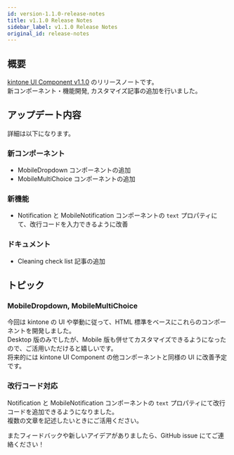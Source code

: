 ```yaml
---
id: version-1.1.0-release-notes
title: v1.1.0 Release Notes
sidebar_label: v1.1.0 Release Notes
original_id: release-notes
---
```


## 概要

[kintone UI Component v1.1.0](https://github.com/kintone-labs/kintone-ui-component/releases/tag/v1.1.0) のリリースノートです。<br>
新コンポーネント・機能開発, カスタマイズ記事の追加を行いました。

## アップデート内容

詳細は以下になります。

### 新コンポーネント
- MobileDropdown コンポーネントの追加
- MobileMultiChoice コンポーネントの追加

### 新機能
- Notification と MobileNotification コンポーネントの `text` プロパティにて、改行コードを入力できるように改善

### ドキュメント
- Cleaning check list 記事の追加

## トピック
### MobileDropdown, MobileMultiChoice
今回は kintone の UI や挙動に従って、HTML 標準をベースにこれらのコンポーネントを開発しました。<br>
Desktop 版のみでしたが、Mobile 版も併せてカスタマイズできるようになったので、ご活用いただけると嬉しいです。<br>
将来的には kintone UI Component の他コンポーネントと同様の UI に改善予定です。

### 改行コード対応
Notification と MobileNotification コンポーネントの `text` プロパティにて改行コードを追加できるようになりました。<br>
複数の文章を記述したいときにご活用ください。

またフィードバックや新しいアイデアがありましたら、GitHub issue にてご連絡ください！
